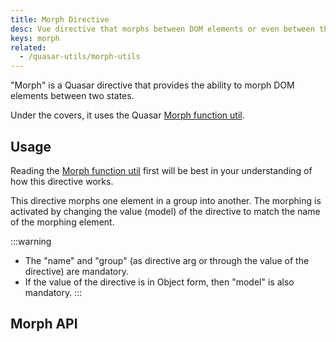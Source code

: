 ```yaml
---
title: Morph Directive
desc: Vue directive that morphs between DOM elements or even between the two states of the same DOM element.
keys: morph
related:
  - /quasar-utils/morph-utils
---
```


"Morph" is a Quasar directive that provides the ability to morph DOM elements between two states.

Under the covers, it uses the Quasar [Morph function util](/quasar-utils/morph-utils).

## Usage

Reading the [Morph function util](/quasar-utils/morph-utils) first will be best in your understanding of how this directive works.

This directive morphs one element in a group into another. The morphing is activated by changing the value (model) of the directive to match the name of the morphing element.

:::warning
* The "name" and "group" (as directive arg or through the value of the directive) are mandatory.
* If the value of the directive is in Object form, then "model" is also mandatory.
:::

<doc-example title="Morph between multiple elements in a group" file="Morph/BasicGroup" />

<doc-example title="Morph a button into a card" file="Morph/Card" />

## Morph API

<doc-api file="Morph" />
